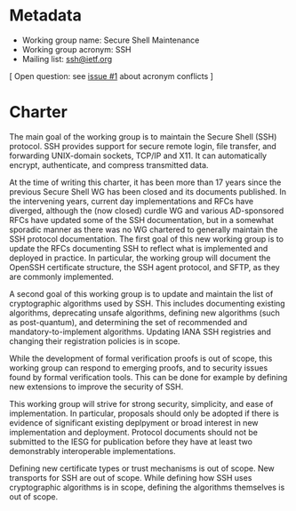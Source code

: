 # Metadata

* Working group name: Secure Shell Maintenance
* Working group acronym: SSH
* Mailing list: ssh@ietf.org

[ Open question: see
[issue #1](https://github.com/DavidSchinazi/ssh-charter/issues/1)
about acronym conflicts ]

# Charter

The main goal of the working group is to maintain the Secure Shell (SSH)
protocol. SSH provides support for secure remote login, file transfer, and
forwarding UNIX-domain sockets, TCP/IP and X11. It can automatically encrypt,
authenticate, and compress transmitted data.

At the time of writing this charter, it has been more than 17 years since the
previous Secure Shell WG has been closed and its documents published. In the
intervening years, current day implementations and RFCs have diverged, although
the (now closed) curdle WG and various AD-sponsored RFCs have updated some of
the SSH documentation, but in a somewhat sporadic manner as there was no WG
chartered to generally maintain the SSH protocol documentation. The first goal
of this new working group is to update the RFCs documenting SSH to reflect what
is implemented and deployed in practice. In particular, the working group will
document the OpenSSH certificate structure, the SSH agent protocol, and SFTP,
as they are commonly implemented.

A second goal of this working group is to update and maintain the list of
cryptographic algorithms used by SSH. This includes documenting existing
algorithms, deprecating unsafe algorithms, defining new algorithms (such as
post-quantum), and determining the set of recommended and
mandatory-to-implement algorithms. Updating IANA SSH registries and changing
their registration policies is in scope.

While the development of formal verification proofs is out of scope, this
working group can respond to emerging proofs, and to security issues found by
formal verification tools. This can be done for example by defining new
extensions to improve the security of SSH.

This working group will strive for strong security, simplicity, and ease of
implementation. In particular, proposals should only be adopted if there is
evidence of significant existing deplpyment or broad interest in new
implementation and deployment. Protocol documents should not be submitted to
the IESG for publication before they have at least two demonstrably
interoperable implementations.

Defining new certificate types or trust mechanisms is out of scope. New
transports for SSH are out of scope. While defining how SSH uses cryptographic
algorithms is in scope, defining the algorithms themselves is out of scope.
